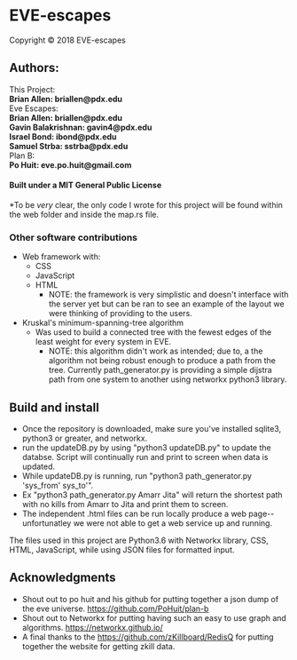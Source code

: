 # **EVE-escapes**
Copyright © 2018 EVE-escapes

## Authors:
This Project:</br>
__Brian Allen: briallen@pdx.edu__  
Eve Escapes:</br>
__Brian Allen: briallen@pdx.edu__  
__Gavin Balakrishnan: gavin4@pdx.edu__  
__Israel Bond: ibond@pdx.edu__   
__Samuel Strba: sstrba@pdx.edu__  
Plan B:</br>
__Po Huit: eve.po.huit@gmail.com__
#### Built under a MIT General Public License      
*To be *very* clear, the only code I wrote for this project will be found within the web folder and inside the map.rs file.


### Other software contributions
* Web framework with:
  * CSS
  * JavaScript
  * HTML
    * NOTE: the framework is very simplistic and doesn't interface with the server yet but can be ran to see 
    an example of the layout we were thinking of providing to the users. 
* Kruskal's minimum-spanning-tree algorithm  
  * Was used to build a connected tree with the fewest edges of the least weight for every system in EVE.
    * NOTE: this algorithm didn't work as intended; due to, a the algorithm not being robust enough to produce a path from the tree. Currently path_generator.py is providing a simple dijstra path from one system to another using networkx python3 library.
     
## Build and install
* Once the repository is downloaded, make sure you've installed sqlite3, python3 or greater, and networkx. 
* run the updateDB.py by using "python3 updateDB.py" to update the databse. Script will continually run and print to screen when data is updated. 
* While updateDB.py is running, run "python3 path_generator.py 'sys_from' sys_to'". 
* Ex "python3 path_generator.py Amarr Jita" will return the shortest path with no kills from Amarr to Jita and print them to screen. 
* The independent .html files can be run locally produce a web page--unfortunatley we were not able to get a web service up and running. 


The files used in this project are Python3.6 with Networkx library, CSS, HTML, JavaScript, while using JSON files for formatted input.

## Acknowledgments

* Shout out to po huit and his github for putting together a json dump of the eve universe. https://github.com/PoHuit/plan-b
* Shout out to Networkx for putting having such an easy to use graph and algorithms. https://networkx.github.io/ 
* A final thanks to the https://github.com/zKillboard/RedisQ for putting together the website for getting zkill data.
